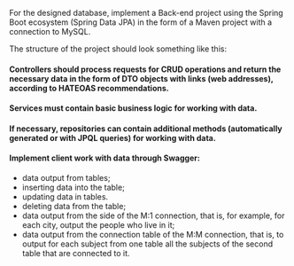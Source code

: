 For the designed database, implement a Back-end project using the Spring Boot ecosystem (Spring Data JPA) in the form of a Maven project with a connection to MySQL.

The structure of the project should look something like this:

#### Controllers should process requests for CRUD operations and return the necessary data in the form of DTO objects with links (web addresses), according to HATEOAS recommendations.
#### Services must contain basic business logic for working with data.
#### If necessary, repositories can contain additional methods (automatically generated or with JPQL queries) for working with data.
#### Implement client work with data through Swagger:
* data output from tables;
* inserting data into the table;
* updating data in tables.
* deleting data from the table;
* data output from the side of the M:1 connection, that is, for example, for each city, output the people who live in it;
* data output from the connection table of the M:M connection, that is, to output for each subject from one table all the subjects of the second table that are connected to it.